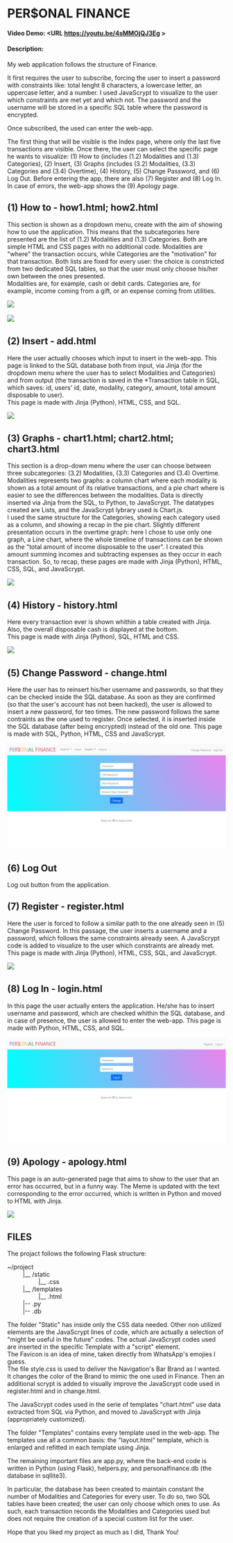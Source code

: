 # PER$ONAL FINANCE
#### Video Demo:  <URL https://youtu.be/4sMMOjQJ3Eg >
#### Description:

My web application follows the structure of Finance.

It first requires the user to subscribe, forcing the user to insert a password with constraints like: total lenght 8 characters, a lowercase letter, an uppercase letter, and a number. I used JavaScrypt to visualize to the user which constraints are met yet and which not. The password and the username will be stored in a specific SQL table where the password is encrypted.

Once subscribed, the used can enter the web-app.

The first thing that will be visible is the Index page, where only the last five transactions are visible. Once there, the user can select the specific page he wants to visualize: (1) How to (includes (1.2) Modalities and (1.3) Categories), (2) Insert, (3) Graphs (includes (3.2) Modalities, (3.3) Categories and (3.4) Overtime), (4) History, (5) Change Password, and (6) Log Out. Before entering the app, there are also (7) Register and (8) Log In. In case of errors, the web-app shows the (9) Apology page.

## (1) How to - how1.html; how2.html
This section is shown as a dropdown menu, create with the aim of showing how to use the application. This means that the subcategories here presented are the list of (1.2) Modalities and (1.3) Categories. Both are simple HTML and CSS pages with no additional code. Modalities are "where" the transaction occurs, while Categories are the "motivation" for that transaction. Both lists are fixed for every user: the choice is constricted from two dedicated SQL tables, so that the user must only choose his/her own between the ones presented.<br>
Modalities are, for example, cash or debit cards. Categories are, for example, income coming from a gift, or an expense coming from utilities.

![](https://github.com/stefanogrillo/Personal-Finance/blob/1e54fda381a3c3be9d48a637a760b8616b80a5e3/modalities.gif)

![](https://github.com/stefanogrillo/Personal-Finance/blob/1e54fda381a3c3be9d48a637a760b8616b80a5e3/categories.gif)

## (2) Insert - add.html
Here the user actually chooses which input to insert in the web-app. This page is linked to the SQL database both from input, via Jinja (for the dropdown menu where the user has to select Modalities and Categories) and from output (the transaction is saved in the *Transaction table in SQL, which saves: id, users' id, date, modality, category, amount, total amount disposable to user).<br>
This page is made with Jinja (Python), HTML, CSS, and SQL.

![](https://github.com/stefanogrillo/Personal-Finance/blob/58b5b7b8ccabc97102e4c41da6cd0e787de28371/insert.gif)

## (3) Graphs - chart1.html; chart2.html; chart3.html
This section is a drop-down menu where the user can choose between three subcategories: (3.2) Modalities, (3.3) Categories and (3.4) Overtime. Modalities represents two graphs: a column chart where each modality is shown as a total amount of its relative transactions, and a pie chart where is easier to see the differences between the modalities. Data is directly inserted via Jinja from the SQL, to Python, to JavaScrypt. The datatypes created are Lists, and the JavaScrypt lybrary used is Chart.js.<br>
I used the same structure for the Categories, showing each category used as a column, and showing a recap in the pie chart.
Slightly different presentation occurs in the overtime graph: here I chose to use only one graph, a Line chart, where the whole timeline of transactions can be shown as the "total amount of income disposable to the user". I created this amount summing incomes and subtracting expenses as they occur in each transaction.
So, to recap, these pages are made with Jinja (Python), HTML, CSS, SQL, and JavaScrypt.

![](https://github.com/stefanogrillo/Personal-Finance/blob/58b5b7b8ccabc97102e4c41da6cd0e787de28371/graphs.gif)

## (4) History - history.html
Here every transaction ever is shown whithin a table created with Jinja. Also, the overall disposable cash is displayed at the bottom.<br>
This page is made with Jinja (Python), SQL, HTML and CSS.

![](https://github.com/stefanogrillo/Personal-Finance/blob/58b5b7b8ccabc97102e4c41da6cd0e787de28371/history.gif)

## (5) Change Password - change.html
Here the user has to reinsert his/her username and passwords, so that they can be checked inside the SQL database. As soon as they are confirmed (so that the user's account has not been hacked), the user is allowed to insert a new password, for teo times. The new password follows the same contraints as the one used to register. Once selected, it is inserted inside the SQL database (after being encrypted) instead of the old one.
This page is made with SQL, Python, HTML, CSS and JavaScrypt.

![](https://github.com/stefanogrillo/Personal-Finance/blob/58b5b7b8ccabc97102e4c41da6cd0e787de28371/reinsert%20password.png)

## (6) Log Out
Log out button from the application.

## (7) Register - register.html
Here the user is forced to follow a similar path to the one already seen in (5) Change Password. In this passage, the user inserts a username and a password, which follows the same constraints already seen. A JavaScrypt code is added to visualize to the user which constraints are already met.
This page is made with Jinja (Python), HTML, CSS, SQL, and JavaScrypt.

![](https://github.com/stefanogrillo/Personal-Finance/blob/1e54fda381a3c3be9d48a637a760b8616b80a5e3/register.gif)

## (8) Log In - login.html
In this page the user actually enters the application. He/she has to insert username and password, which are checked whithin the SQL database, and in case of presence, the user is allowed to enter the web-app.
This page is made with Python, HTML, CSS, and SQL.

![](https://github.com/stefanogrillo/Personal-Finance/blob/58b5b7b8ccabc97102e4c41da6cd0e787de28371/login.png)

## (9) Apology - apology.html
This page is an auto-generated page that aims to show to the user that an error has occurred, but in a funny way. The Meme is updated with the text corresponding to the error occurred, which is written in Python and moved to HTML with Jinja.

![](https://github.com/stefanogrillo/Personal-Finance/blob/d56cd601c31c33b29fa0ac8944ae56c663d72ff6/error.gif)

## FILES
The projact follows the following Flask structure:<br>

~/project<br>
&emsp;   &emsp;   |__ /static<br>
&emsp;   &emsp;   &emsp;   &emsp;   |__ .css<br>
&emsp;   &emsp;   |__ /templates<br>
&emsp;   &emsp;   &emsp;   &emsp;   |__ .html<br>
&emsp;   &emsp;   |-- .py<br>
&emsp;   &emsp;   |-- .db<br>

The folder "Static" has inside only the CSS data needed. Other non utilized elements are the JavaScrypt lines of code, which are actually a selection of "might be useful in the future" codes. The actual JavaScrypt codes used are inserted in the specific Template with a "script" element.<br>
The Favicon is an idea of mine, taken directly from WhatsApp's emojies I guess.<br>
The file style.css is used to deliver the Navigation's Bar Brand as I wanted. It changes the color of the Brand to mimic the one used in Finance. Then an additional scrypt is added to visually improve the JavaScrypt code used in register.html and in change.html.

The JavaScrypt codes used in the serie of templates "chart.html" use data extracted from SQL via Python, and moved to JavaScrypt with Jinja (appropriately customized).

The folder "Templates" contains every template used in the web-app. The templates use all a common basis: the "layout.html" template, which is enlarged and refitted in each template using Jinja.

The remaining important files are app.py, where the back-end code is written in Python (using Flask), helpers.py, and personalfinance.db (the database in sqllite3).

In particular, the database has been created to maintain constant the number of Modalities and Categories for every user. To do so, two SQL tables have been created; the user can only choose which ones to use. As such, each transaction records the Modalities and Categories used but does not require the creation of a special custom list for the user.

Hope that you liked my project as much as I did, Thank You!
